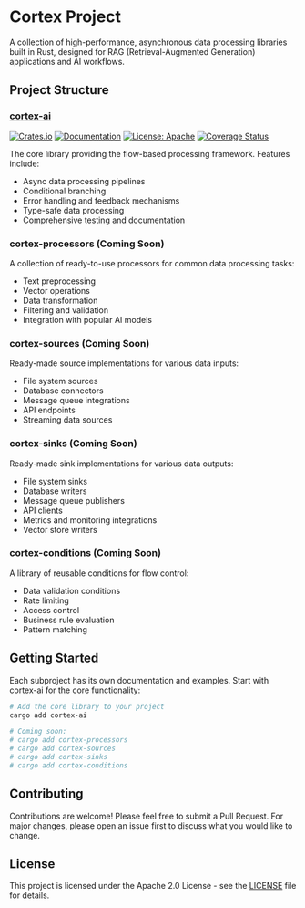 # Cortex Project

A collection of high-performance, asynchronous data processing libraries built in Rust, designed for RAG (Retrieval-Augmented Generation) applications and AI workflows.

## Project Structure

### [cortex-ai](./cortex-ai/README.md)
[![Crates.io](https://img.shields.io/crates/v/cortex-ai.svg)](https://crates.io/crates/cortex-ai)
[![Documentation](https://docs.rs/cortex-ai/badge.svg)](https://docs.rs/cortex-ai)
[![License: Apache](https://img.shields.io/badge/License-Apache-blue.svg)](https://opensource.org/license/apache-2-0)
[![Coverage Status](https://codecov.io/gh/intelliseek/cortex-ai/branch/main/graph/badge.svg)](https://codecov.io/gh/intelliseek/cortex-ai)

The core library providing the flow-based processing framework. Features include:
- Async data processing pipelines
- Conditional branching
- Error handling and feedback mechanisms
- Type-safe data processing
- Comprehensive testing and documentation

### cortex-processors (Coming Soon)
A collection of ready-to-use processors for common data processing tasks:
- Text preprocessing
- Vector operations
- Data transformation
- Filtering and validation
- Integration with popular AI models

### cortex-sources (Coming Soon)
Ready-made source implementations for various data inputs:
- File system sources
- Database connectors
- Message queue integrations
- API endpoints
- Streaming data sources

### cortex-sinks (Coming Soon)
Ready-made sink implementations for various data outputs:
- File system sinks
- Database writers
- Message queue publishers
- API clients
- Metrics and monitoring integrations
- Vector store writers

### cortex-conditions (Coming Soon)
A library of reusable conditions for flow control:
- Data validation conditions
- Rate limiting
- Access control
- Business rule evaluation
- Pattern matching

## Getting Started

Each subproject has its own documentation and examples. Start with cortex-ai for the core functionality:

```bash
# Add the core library to your project
cargo add cortex-ai

# Coming soon:
# cargo add cortex-processors
# cargo add cortex-sources
# cargo add cortex-sinks
# cargo add cortex-conditions
```

## Contributing

Contributions are welcome! Please feel free to submit a Pull Request. For major changes, please open an issue first to discuss what you would like to change.

## License

This project is licensed under the Apache 2.0 License - see the [LICENSE](LICENSE) file for details.